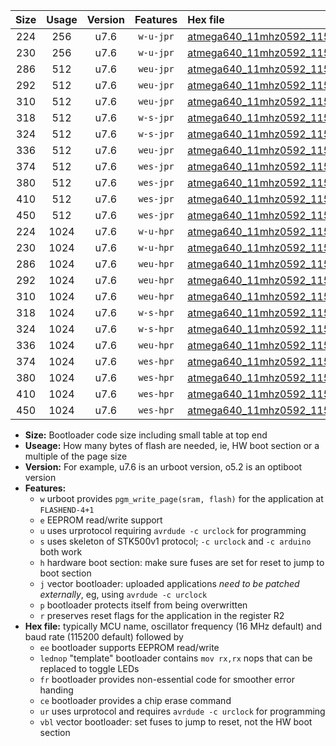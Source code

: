|Size|Usage|Version|Features|Hex file|
|:-:|:-:|:-:|:-:|:--|
|224|256|u7.6|`w-u-jpr`|[atmega640_11mhz0592_115200bps_ur_vbl.hex](https://raw.githubusercontent.com/stefanrueger/urboot/main//atmega640_11mhz0592_115200bps_ur_vbl.hex)|
|230|256|u7.6|`w-u-jpr`|[atmega640_11mhz0592_115200bps_lednop_ur_vbl.hex](https://raw.githubusercontent.com/stefanrueger/urboot/main//atmega640_11mhz0592_115200bps_lednop_ur_vbl.hex)|
|286|512|u7.6|`weu-jpr`|[atmega640_11mhz0592_115200bps_ee_ur_vbl.hex](https://raw.githubusercontent.com/stefanrueger/urboot/main//atmega640_11mhz0592_115200bps_ee_ur_vbl.hex)|
|292|512|u7.6|`weu-jpr`|[atmega640_11mhz0592_115200bps_ee_lednop_ur_vbl.hex](https://raw.githubusercontent.com/stefanrueger/urboot/main//atmega640_11mhz0592_115200bps_ee_lednop_ur_vbl.hex)|
|310|512|u7.6|`weu-jpr`|[atmega640_11mhz0592_115200bps_ee_lednop_fr_ur_vbl.hex](https://raw.githubusercontent.com/stefanrueger/urboot/main//atmega640_11mhz0592_115200bps_ee_lednop_fr_ur_vbl.hex)|
|318|512|u7.6|`w-s-jpr`|[atmega640_11mhz0592_115200bps_vbl.hex](https://raw.githubusercontent.com/stefanrueger/urboot/main//atmega640_11mhz0592_115200bps_vbl.hex)|
|324|512|u7.6|`w-s-jpr`|[atmega640_11mhz0592_115200bps_lednop_vbl.hex](https://raw.githubusercontent.com/stefanrueger/urboot/main//atmega640_11mhz0592_115200bps_lednop_vbl.hex)|
|336|512|u7.6|`weu-jpr`|[atmega640_11mhz0592_115200bps_ee_lednop_fr_ce_ur_vbl.hex](https://raw.githubusercontent.com/stefanrueger/urboot/main//atmega640_11mhz0592_115200bps_ee_lednop_fr_ce_ur_vbl.hex)|
|374|512|u7.6|`wes-jpr`|[atmega640_11mhz0592_115200bps_ee_vbl.hex](https://raw.githubusercontent.com/stefanrueger/urboot/main//atmega640_11mhz0592_115200bps_ee_vbl.hex)|
|380|512|u7.6|`wes-jpr`|[atmega640_11mhz0592_115200bps_ee_lednop_vbl.hex](https://raw.githubusercontent.com/stefanrueger/urboot/main//atmega640_11mhz0592_115200bps_ee_lednop_vbl.hex)|
|410|512|u7.6|`wes-jpr`|[atmega640_11mhz0592_115200bps_ee_lednop_fr_vbl.hex](https://raw.githubusercontent.com/stefanrueger/urboot/main//atmega640_11mhz0592_115200bps_ee_lednop_fr_vbl.hex)|
|450|512|u7.6|`wes-jpr`|[atmega640_11mhz0592_115200bps_ee_lednop_fr_ce_vbl.hex](https://raw.githubusercontent.com/stefanrueger/urboot/main//atmega640_11mhz0592_115200bps_ee_lednop_fr_ce_vbl.hex)|
|224|1024|u7.6|`w-u-hpr`|[atmega640_11mhz0592_115200bps_ur.hex](https://raw.githubusercontent.com/stefanrueger/urboot/main//atmega640_11mhz0592_115200bps_ur.hex)|
|230|1024|u7.6|`w-u-hpr`|[atmega640_11mhz0592_115200bps_lednop_ur.hex](https://raw.githubusercontent.com/stefanrueger/urboot/main//atmega640_11mhz0592_115200bps_lednop_ur.hex)|
|286|1024|u7.6|`weu-hpr`|[atmega640_11mhz0592_115200bps_ee_ur.hex](https://raw.githubusercontent.com/stefanrueger/urboot/main//atmega640_11mhz0592_115200bps_ee_ur.hex)|
|292|1024|u7.6|`weu-hpr`|[atmega640_11mhz0592_115200bps_ee_lednop_ur.hex](https://raw.githubusercontent.com/stefanrueger/urboot/main//atmega640_11mhz0592_115200bps_ee_lednop_ur.hex)|
|310|1024|u7.6|`weu-hpr`|[atmega640_11mhz0592_115200bps_ee_lednop_fr_ur.hex](https://raw.githubusercontent.com/stefanrueger/urboot/main//atmega640_11mhz0592_115200bps_ee_lednop_fr_ur.hex)|
|318|1024|u7.6|`w-s-hpr`|[atmega640_11mhz0592_115200bps.hex](https://raw.githubusercontent.com/stefanrueger/urboot/main//atmega640_11mhz0592_115200bps.hex)|
|324|1024|u7.6|`w-s-hpr`|[atmega640_11mhz0592_115200bps_lednop.hex](https://raw.githubusercontent.com/stefanrueger/urboot/main//atmega640_11mhz0592_115200bps_lednop.hex)|
|336|1024|u7.6|`weu-hpr`|[atmega640_11mhz0592_115200bps_ee_lednop_fr_ce_ur.hex](https://raw.githubusercontent.com/stefanrueger/urboot/main//atmega640_11mhz0592_115200bps_ee_lednop_fr_ce_ur.hex)|
|374|1024|u7.6|`wes-hpr`|[atmega640_11mhz0592_115200bps_ee.hex](https://raw.githubusercontent.com/stefanrueger/urboot/main//atmega640_11mhz0592_115200bps_ee.hex)|
|380|1024|u7.6|`wes-hpr`|[atmega640_11mhz0592_115200bps_ee_lednop.hex](https://raw.githubusercontent.com/stefanrueger/urboot/main//atmega640_11mhz0592_115200bps_ee_lednop.hex)|
|410|1024|u7.6|`wes-hpr`|[atmega640_11mhz0592_115200bps_ee_lednop_fr.hex](https://raw.githubusercontent.com/stefanrueger/urboot/main//atmega640_11mhz0592_115200bps_ee_lednop_fr.hex)|
|450|1024|u7.6|`wes-hpr`|[atmega640_11mhz0592_115200bps_ee_lednop_fr_ce.hex](https://raw.githubusercontent.com/stefanrueger/urboot/main//atmega640_11mhz0592_115200bps_ee_lednop_fr_ce.hex)|

- **Size:** Bootloader code size including small table at top end
- **Useage:** How many bytes of flash are needed, ie, HW boot section or a multiple of the page size
- **Version:** For example, u7.6 is an urboot version, o5.2 is an optiboot version
- **Features:**
  + `w` urboot provides `pgm_write_page(sram, flash)` for the application at `FLASHEND-4+1`
  + `e` EEPROM read/write support
  + `u` uses urprotocol requiring `avrdude -c urclock` for programming
  + `s` uses skeleton of STK500v1 protocol; `-c urclock` and `-c arduino` both work
  + `h` hardware boot section: make sure fuses are set for reset to jump to boot section
  + `j` vector bootloader: uploaded applications *need to be patched externally*, eg, using `avrdude -c urclock`
  + `p` bootloader protects itself from being overwritten
  + `r` preserves reset flags for the application in the register R2
- **Hex file:** typically MCU name, oscillator frequency (16 MHz default) and baud rate (115200 default) followed by
  + `ee` bootloader supports EEPROM read/write
  + `lednop` "template" bootloader contains `mov rx,rx` nops that can be replaced to toggle LEDs
  + `fr` bootloader provides non-essential code for smoother error handing
  + `ce` bootloader provides a chip erase command
  + `ur` uses urprotocol and requires `avrdude -c urclock` for programming
  + `vbl` vector bootloader: set fuses to jump to reset, not the HW boot section
